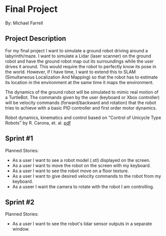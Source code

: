 # Final Project
By: Michael Farrell

## Project Description
For my final project I want to simulate a ground robot driving around a
labyrinth/maze. I want to simulate a Lidar (laser scanner) on the ground robot
and have the ground robot map out its surroundings while the user drives it
around.  This would require the robot to perfectly know its pose in the world.
However, if I have time, I want to extend this to SLAM (Simultaneous
Localization And Mapping) so that the robot has to estimate its location in the
environment at the same time it maps the environment.

The dynamics of the ground robot will be simulated to mimic real motion of a
TurtleBot. The commands given by the user (keyboard or Xbox controller) will be
velocity commands (forward/backward and rotation) that the robot tries to
achieve with a basic PID controller and first order motor dynamics.

Robot dynamics, kinematics and control based on "Control of Unicycle Type
Robots" by R. Carona, et. al.
[pdf](http://vislab.isr.ist.utl.pt/publications/08-jetc-rcarona-vcontrol.pdf)

## Sprint #1
Planned Stories:
- As a user I want to see a robot model (.stl) displayed on the screen.
- As a user I want to move the robot on the screen with my keyboard.
- As a user I want to see the robot move on a floor texture.
- As a user I want to give desired velocity commands to the robot from my
keyboard.
- As a useer I want the camera to rotate with the robot I am controlling.

## Sprint #2
Planned Stories:
- As a user I want to see the robot's lidar sensor outputs in a separate window.

